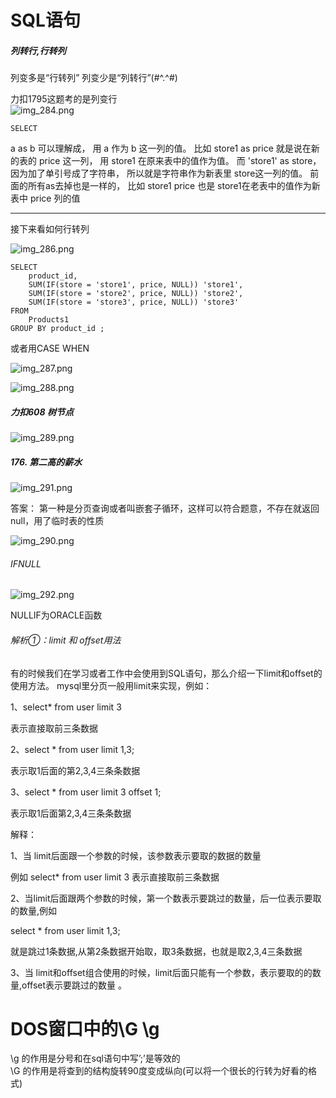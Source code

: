 # SQL语句   

#####  列转行,行转列       
列变多是“行转列” 列变少是“列转行”(#^.^#)    
 

力扣1795这题考的是列变行      
![img_284.png](img_284.png)    

```mysql
SELECT 

```


a as b 可以理解成， 用 a 作为 b 这一列的值。 比如 store1 as price 就是说在新的表的 price 这一列， 用 store1 在原来表中的值作为值。 而 'store1' as store， 因为加了单引号成了字符串， 所以就是字符串作为新表里 store这一列的值。 前面的所有as去掉也是一样的， 比如 store1 price 也是 store1在老表中的值作为新表中 price 列的值      


----

接下来看如何行转列   

![img_286.png](img_286.png)    

```mysql
SELECT
    product_id,
    SUM(IF(store = 'store1', price, NULL)) 'store1',
    SUM(IF(store = 'store2', price, NULL)) 'store2',
    SUM(IF(store = 'store3', price, NULL)) 'store3'
FROM
    Products1
GROUP BY product_id ;

```

或者用CASE WHEN   


![img_287.png](img_287.png)   


![img_288.png](img_288.png)   



##### 力扣608 树节点   

![img_289.png](img_289.png)       



##### 176. 第二高的薪水
   
![img_291.png](img_291.png)    


答案： 
第一种是分页查询或者叫嵌套子循环，这样可以符合题意，不存在就返回null，用了临时表的性质   



![img_290.png](img_290.png)    

###### IFNULL
![img_292.png](img_292.png)     


NULLIF为ORACLE函数   
###### 解析①：limit 和 offset用法      


有的时候我们在学习或者工作中会使用到SQL语句，那么介绍一下limit和offset的使用方法。
mysql里分页一般用limit来实现，例如：

1、select* from user limit 3

表示直接取前三条数据

2、select * from user limit 1,3;

表示取1后面的第2,3,4三条条数据

3、select * from user limit 3 offset 1;

表示取1后面第2,3,4三条条数据

解释：

1、当 limit后面跟一个参数的时候，该参数表示要取的数据的数量

例如 select* from user limit 3 表示直接取前三条数据

2、当limit后面跟两个参数的时候，第一个数表示要跳过的数量，后一位表示要取的数量,例如

select * from user limit 1,3;

就是跳过1条数据,从第2条数据开始取，取3条数据，也就是取2,3,4三条数据

3、当 limit和offset组合使用的时候，limit后面只能有一个参数，表示要取的的数量,offset表示要跳过的数量 。

  




# DOS窗口中的\G \g
\g 的作用是分号和在sql语句中写’;’是等效的    
\G 的作用是将查到的结构旋转90度变成纵向(可以将一个很长的行转为好看的格式)    